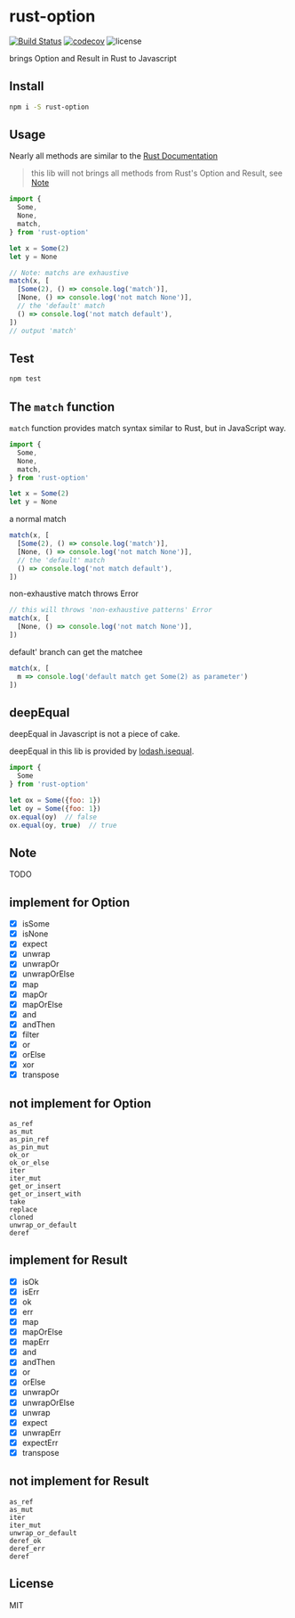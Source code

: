 # rust-option
[![Build Status](https://travis-ci.org/exoticknight/rust-option.svg?branch=master)](https://travis-ci.org/exoticknight/rust-option)
[![codecov](https://codecov.io/gh/exoticknight/rust-option/branch/master/graph/badge.svg)](https://codecov.io/gh/exoticknight/rust-option)
![license](https://img.shields.io/npm/l/rust-option.svg)

brings Option and Result in Rust to Javascript

## Install

```bash
npm i -S rust-option
```

## Usage

Nearly all methods are similar to the [Rust Documentation][option]

> this lib will not brings all methods from Rust's Option and Result, see [Note](#Note)

```javascript
import {
  Some,
  None,
  match,
} from 'rust-option'

let x = Some(2)
let y = None

// Note: matchs are exhaustive
match(x, [
  [Some(2), () => console.log('match')],
  [None, () => console.log('not match None')],
  // the 'default' match
  () => console.log('not match default'),
])
// output 'match'
```

[option]: https://doc.rust-lang.org/std/option/enum.Option.html

## Test

```bash
npm test
```

## The `match` function

`match` function provides match syntax similar to Rust, but in JavaScript way.

```javascript
import {
  Some,
  None,
  match,
} from 'rust-option'

let x = Some(2)
let y = None
```

a normal match

```javascript
match(x, [
  [Some(2), () => console.log('match')],
  [None, () => console.log('not match None')],
  // the 'default' match
  () => console.log('not match default'),
])
```

non-exhaustive match throws Error

```javascript
// this will throws 'non-exhaustive patterns' Error
match(x, [
  [None, () => console.log('not match None')],
])
```

default' branch can get the matchee

```javascript
match(x, [
  m => console.log('default match get Some(2) as parameter')
])
```

## deepEqual

deepEqual in Javascript is not a piece of cake.

deepEqual in this lib is provided by [lodash.isequal][lodash.isequal].

```javascript
import {
  Some
} from 'rust-option'

let ox = Some({foo: 1})
let oy = Some({foo: 1})
ox.equal(oy)  // false
ox.equal(oy, true)  // true
```

[lodash.isequal]: https://www.npmjs.com/package/lodash.isequal

<a name="#Note"></a>
## Note

TODO

## implement for Option

- [x] isSome
- [x] isNone
- [x] expect
- [x] unwrap
- [x] unwrapOr
- [x] unwrapOrElse
- [x] map
- [x] mapOr
- [x] mapOrElse
- [x] and
- [x] andThen
- [x] filter
- [x] or
- [x] orElse
- [x] xor
- [x] transpose

## not implement for Option

```text
as_ref
as_mut
as_pin_ref
as_pin_mut
ok_or
ok_or_else
iter
iter_mut
get_or_insert
get_or_insert_with
take
replace
cloned
unwrap_or_default
deref
```

## implement for Result

- [x] isOk
- [x] isErr
- [x] ok
- [x] err
- [x] map
- [x] mapOrElse
- [x] mapErr
- [x] and
- [x] andThen
- [x] or
- [x] orElse
- [x] unwrapOr
- [x] unwrapOrElse
- [x] unwrap
- [x] expect
- [x] unwrapErr
- [x] expectErr
- [x] transpose

## not implement for Result

```text
as_ref
as_mut
iter
iter_mut
unwrap_or_default
deref_ok
deref_err
deref
```

## License

MIT